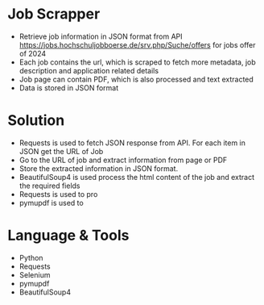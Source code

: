 # Job Scrapper
- Retrieve job information in JSON format from API https://jobs.hochschuljobboerse.de/srv.php/Suche/offers for jobs offer of 2024
- Each job contains the url, which is scraped to fetch more metadata, job description and application related details
- Job page can contain PDF, which is also processed and text extracted
- Data is stored in JSON format

# Solution
- Requests is used to fetch JSON response from API. For each item in JSON get the URL of Job
- Go to the URL of job and extract information from page or PDF
- Store the extracted information in JSON format.
- BeautifulSoup4 is used process the html content of the job and extract the required fields
- Requests is used to pro
- pymupdf is used to 

# Language & Tools
- Python
- Requests 
- Selenium  
- pymupdf
- BeautifulSoup4 
